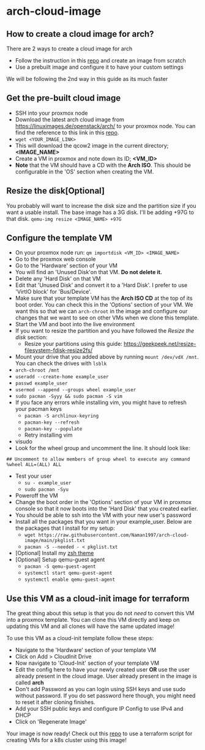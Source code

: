 # arch-cloud-image

## How to create a cloud image for arch?

There are 2 ways to create a cloud image for arch
- Follow the instruction in this [repo](https://github.com/hartwork/image-bootstrap) and create an image from scratch
- Use a prebuilt image and configure it to have your custom settings

We will be following the 2nd way in this guide as its much faster

## Get the pre-built cloud image

- SSH into your proxmox node
- Download the latest arch cloud image from https://linuximages.de/openstack/arch/ to your proxmox node. You can find the reference to this link in this [repo](https://github.com/hartwork/image-bootstrap).
- `wget <YOUR_IMAGE_LINK>`
- This will download the qcow2 image in the current directory; **<IMAGE_NAME>**
- Create a VM in proxmox and note down its ID; **<VM_ID>**
- **Note** that the VM should have a CD with the **Arch ISO**. This should be configurable in the 'OS' section when creating the VM.


## Resize the disk[Optional]
You probably will want to increase the disk size and the partition size if you want a usable install. The base image has a 3G disk. I'll be adding +97G to that disk.
`qemu-img resize <IMAGE_NAME> +97G`

## Configure the template VM

- On your proxmox node run: `qm importdisk <VM_ID> <IMAGE_NAME>`
- Go to the proxmox web console
- Go to the 'Hardware' section of your VM
- You will find an 'Unused Disk'on that VM. **Do not delete it.**
- Delete any 'Hard Disk' on that VM
- Edit that 'Unused Disk' and convert it to a 'Hard Disk'. I prefer to use 'VirtIO block' for 'Bus/Device'.
- Make sure that your template VM has the **Arch ISO CD** at the top of its boot order. You can check this in the 'Options' section of your VM. We want this so that we can `arch-chroot` in the image and configure our changes that we want to see on other VMs when we clone this template.
- Start the VM and boot into the live environment
- If you want to resize the partition and you have followed the *Resize the disk* section:
    - Resize your partitions using this guide: https://geekpeek.net/resize-filesystem-fdisk-resize2fs/
- Mount your drive that you added above by running `mount /dev/vdX /mnt`. You can check the drives with `lsblk`
- `arch-chroot /mnt`
- `useradd --create-home example_user`
- `passwd example_user`
- `usermod --append --groups wheel example_user`
- `sudo pacman -Syyy && sudo pacman -S vim`
- If you face any errors while installing vim, you might have to refresh your pacman keys
    - `pacman -S archlinux-keyring`
    - `pacman-key --refresh`
    - `pacman-key --populate`
    - Retry installing vim
- visudo
- Look for the wheel group and uncomment the line. It should look like:
```
## Uncomment to allow members of group wheel to execute any command
%wheel ALL=(ALL) ALL
```
- Test your user
  - `su - example_user`
  - `sudo pacman -Syu`
- Poweroff the VM
- Change the boot order in the 'Options' section of your VM in proxmox console so that it now boots into the 'Hard Disk' that you created earlier.
- You should be able to ssh into the VM with your new user's password
- Install all the packages that you want in your example_user. Below are the packages that I install for my setup:
  - `wget https://raw.githubusercontent.com/Naman1997/arch-cloud-image/main/pkglist.txt`
  - `pacman -S --needed - < pkglist.txt`
- [Optional] Install my [zsh theme](https://github.com/Naman1997/Terminal-themes/tree/main/zsh)
- [Optional] Setup qemu-guest agent
    - `pacman -S qemu-guest-agent`
    - `systemctl start qemu-guest-agent`
    - `systemctl enable qemu-guest-agent`

## Use this VM as a cloud-init image for terraform
The great thing about this setup is that you do not *need* to convert this VM into a proxmox template. You can clone this VM directly and keep on updating this VM and all clones will have the same updated image!

To use this VM as a cloud-init template follow these steps:
- Navigate to the 'Hardware' section of your template VM
- Click on Add > CloudInit Drive
- Now navigate to 'Cloud-Init' section of your template VM
- Edit the config here to have your newly created user **OR** use the user already present in the cloud image. User already present in the image is called **arch**
- Don't add Password as you can login using SSH keys and use sudo without password. If you do set password here though, you might need to reset it after cloning finishes.
- Add your SSH public keys and configure IP Config to use IPv4 and DHCP
- Click on 'Regenerate Image'

Your image is now ready! 
Check out this [repo](https://github.com/Naman1997/proxmox-terraform-template-k8s) to use a terraform script for creating VMs for a k8s cluster using this image!
